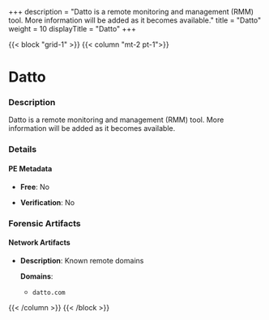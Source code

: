 +++
description = "Datto is a remote monitoring and management (RMM) tool. More information will be added as it becomes available."
title = "Datto"
weight = 10
displayTitle = "Datto"
+++


{{< block "grid-1" >}}
{{< column "mt-2 pt-1">}}

# Datto


### Description

Datto is a remote monitoring and management (RMM) tool. More information will be added as it becomes available.




### Details


#### PE Metadata


- **Free**: No

- **Verification**: No





### Forensic Artifacts




#### Network Artifacts

- **Description**: Known remote domains

  **Domains**:
    - `datto.com`








{{< /column >}}
{{< /block >}}

